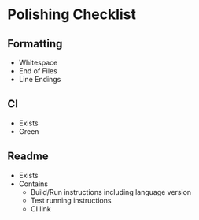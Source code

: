 # Polishing Checklist

## Formatting

- Whitespace
- End of Files
- Line Endings

## CI

- Exists
- Green

## Readme

- Exists
- Contains
  - Build/Run instructions including language version
  - Test running instructions
  - CI link


